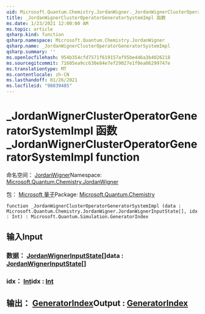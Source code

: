 ```yaml
---
uid: Microsoft.Quantum.Chemistry.JordanWigner._JordanWignerClusterOperatorGeneratorSystemImpl
title: _JordanWignerClusterOperatorGeneratorSystemImpl 函数
ms.date: 1/23/2021 12:00:00 AM
ms.topic: article
qsharp.kind: function
qsharp.namespace: Microsoft.Quantum.Chemistry.JordanWigner
qsharp.name: _JordanWignerClusterOperatorGeneratorSystemImpl
qsharp.summary: ''
ms.openlocfilehash: 954b354cfd7571f619157af95be446a3b4026218
ms.sourcegitcommit: 71605ea9cc630e84e7ef29027e1f0ea06299747e
ms.translationtype: MT
ms.contentlocale: zh-CN
ms.lasthandoff: 01/26/2021
ms.locfileid: "98839485"
---
```

# <a name="_jordanwignerclusteroperatorgeneratorsystemimpl-function"></a><span data-ttu-id="871af-102">_JordanWignerClusterOperatorGeneratorSystemImpl 函数</span><span class="sxs-lookup"><span data-stu-id="871af-102">_JordanWignerClusterOperatorGeneratorSystemImpl function</span></span>

<span data-ttu-id="871af-103">命名空间： [JordanWigner](xref:Microsoft.Quantum.Chemistry.JordanWigner)</span><span class="sxs-lookup"><span data-stu-id="871af-103">Namespace: [Microsoft.Quantum.Chemistry.JordanWigner](xref:Microsoft.Quantum.Chemistry.JordanWigner)</span></span>

<span data-ttu-id="871af-104">包： [Microsoft 量子](https://nuget.org/packages/Microsoft.Quantum.Chemistry)</span><span class="sxs-lookup"><span data-stu-id="871af-104">Package: [Microsoft.Quantum.Chemistry](https://nuget.org/packages/Microsoft.Quantum.Chemistry)</span></span>




```qsharp
function _JordanWignerClusterOperatorGeneratorSystemImpl (data : Microsoft.Quantum.Chemistry.JordanWigner.JordanWignerInputState[], idx : Int) : Microsoft.Quantum.Simulation.GeneratorIndex
```


## <a name="input"></a><span data-ttu-id="871af-105">输入</span><span class="sxs-lookup"><span data-stu-id="871af-105">Input</span></span>

### <a name="data--jordanwignerinputstate"></a><span data-ttu-id="871af-106">数据： [JordanWignerInputState](xref:Microsoft.Quantum.Chemistry.JordanWigner.JordanWignerInputState)[]</span><span class="sxs-lookup"><span data-stu-id="871af-106">data : [JordanWignerInputState](xref:Microsoft.Quantum.Chemistry.JordanWigner.JordanWignerInputState)[]</span></span>




### <a name="idx--int"></a><span data-ttu-id="871af-107">idx： [Int](xref:microsoft.quantum.lang-ref.int)</span><span class="sxs-lookup"><span data-stu-id="871af-107">idx : [Int](xref:microsoft.quantum.lang-ref.int)</span></span>





## <a name="output--generatorindex"></a><span data-ttu-id="871af-108">输出： [GeneratorIndex](xref:Microsoft.Quantum.Simulation.GeneratorIndex)</span><span class="sxs-lookup"><span data-stu-id="871af-108">Output : [GeneratorIndex](xref:Microsoft.Quantum.Simulation.GeneratorIndex)</span></span>

